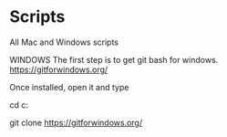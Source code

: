 # Scripts
All Mac and Windows scripts

WINDOWS
The first step is to get git bash for windows.
https://gitforwindows.org/

Once installed, open it and type

cd c:

git clone https://gitforwindows.org/
